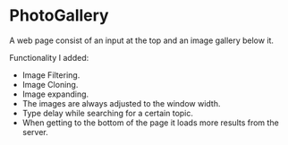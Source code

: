 # PhotoGallery

A web page consist of an input at the top and an image gallery below it.

Functionality I added:
* Image Filtering. 
* Image Cloning.
* Image expanding.
* The images are always adjusted to the window width. 
* Type delay while searching for a certain topic.
* When getting to the bottom of the page it loads more results from the server.

